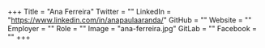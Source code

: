 +++
Title = "Ana Ferreira"
Twitter = ""
LinkedIn = "https://www.linkedin.com/in/anapaulaaranda/"
GitHub = ""
Website = ""
Employer = ""
Role = ""
Image = "ana-ferreira.jpg"
GitLab = ""
Facebook = ""
+++
